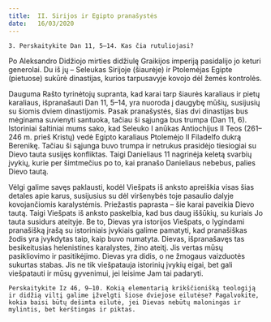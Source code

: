 ```yaml
---
title:  II. Sirijos ir Egipto pranašystės
date:   16/03/2020
---
```


`3. Perskaitykite Dan 11, 5–14. Kas čia rutuliojasi?`
														
Po Aleksandro Didžiojo mirties didžiulę Graikijos imperiją pasidalijo jo keturi generolai. Du iš jų – Seleukas Sirijoje (šiaurėje) ir Ptolemėjas Egipte (pietuose) sukūrė dinastijas, kurios tarpusavyje kovojo dėl žemės kontrolės.

Dauguma Rašto tyrinėtojų supranta, kad karai tarp šiaurės karaliaus ir pietų karaliaus, išpranašauti Dan 11, 5–14, yra nuoroda į daugybę mūšių, susijusių su šiomis dviem dinastijomis. Pasak pranašystės, šias dvi dinastijas bus mėginama suvienyti santuoka, tačiau ši sąjunga bus trumpa (Dan 11, 6). Istoriniai šaltiniai mums sako, kad Seleuko I anūkas Antiochijus II Teos (261–246 m. prieš Kristų) vedė Egipto karaliaus Ptolemėjo II Filadelfo dukrą Berenikę. Tačiau ši sąjunga buvo trumpa ir netrukus prasidėjo tiesiogiai su Dievo tauta susijęs konfliktas. Taigi Danieliaus 11 nagrinėja keletą svarbių įvykių, kurie per šimtmečius po to, kai pranašo Danieliaus nebebus, palies Dievo tautą.

Vėlgi galime savęs paklausti, kodėl Viešpats iš anksto apreiškia visas šias detales apie karus, susijusius su dėl viršenybės toje pasaulio dalyje kovojančiomis karalystėmis. Priežastis paprasta – šie karai paveikia Dievo tautą. Taigi Viešpats iš anksto paskelbia, kad bus daug iššūkių, su kuriais Jo tauta susidurs ateityje. Be to, Dievas yra istorijos Viešpats, o lygindami pranašišką įrašą su istoriniais įvykiais galime pamatyti, kad pranašiškas žodis yra įvykdytas taip, kaip buvo numatyta. Dievas, išpranašavęs tas besikeitusias helenistines karalystes, žino ateitį. Jis vertas mūsų pasikliovimo ir pasitikėjimo. Dievas yra didis, o ne žmogaus vaizduotės sukurtas stabas. Jis ne tik viešpatauja istorinių įvykių eigai, bet gali viešpatauti ir mūsų gyvenimui, jei leisime Jam tai padaryti.

`Perskaitykite Iz 46, 9–10. Kokią elementarią krikščionišką teologiją ir didžią viltį galime įžvelgti šiose dviejose eilutėse? Pagalvokite, kokia baisi būtų dešimta eilutė, jei Dievas nebūtų maloningas ir mylintis, bet kerštingas ir piktas.`
